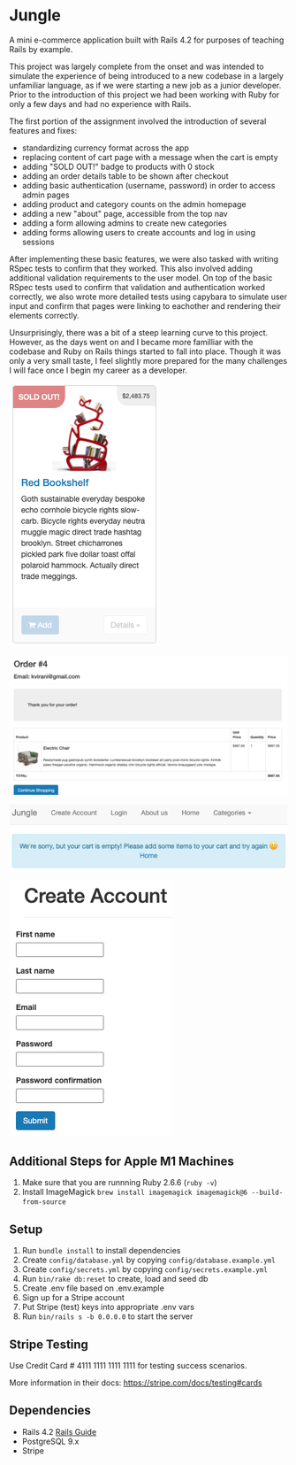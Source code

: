 # Jungle

A mini e-commerce application built with Rails 4.2 for purposes of teaching Rails by example.

This project was largely complete from the onset and was intended to simulate the experience of being introduced to a new codebase in a largely unfamiliar language, as if we were starting a new job as a junior developer. Prior to the introduction of this project we had been working with Ruby for only a few days and had no experience with Rails.

The first portion of the assignment involved the introduction of several features and fixes:

* standardizing currency format across the app
* replacing content of cart page with a message when the cart is empty
* adding "SOLD OUT!" badge to products with 0 stock
* adding an order details table to be shown after checkout
* adding basic authentication (username, password) in order to access admin pages
* adding product and category counts on the admin homepage
* adding a new "about" page, accessible from the top nav
* adding a form allowing admins to create new categories
* adding forms allowing users to create accounts and log in using sessions

After implementing these basic features, we were also tasked with writing RSpec tests to confirm that they worked. This also involved adding additional validation requirements to the user model. On top of the basic RSpec tests used to confirm that validation and authentication worked correctly, we also wrote more detailed tests using capybara to simulate user input and confirm that pages were linking to eachother and rendering their elements correctly.

Unsurprisingly, there was a bit of a steep learning curve to this project. However, as the days went on and I became more familliar with the codebase and Ruby on Rails things started to fall into place. Though it was only a very small taste, I feel slightly more prepared for the many challenges I will face once I begin my career as a developer.

![Product with a "SOLD OUT!" badge](https://github.com/gerard-c/jungle-rails/blob/master/docs/sold-out-badge.png?raw=true)

![Order details page](https://github.com/gerard-c/jungle-rails/blob/master/docs/order-details.png?raw=true)

![Empty cart message](https://github.com/gerard-c/jungle-rails/blob/master/docs/empty-cart.png?raw=true)

![Account creation page](https://github.com/gerard-c/jungle-rails/blob/master/docs/create-account.png?raw=true)




## Additional Steps for Apple M1 Machines

1. Make sure that you are runnning Ruby 2.6.6 (`ruby -v`)
2. Install ImageMagick `brew install imagemagick imagemagick@6 --build-from-source`

## Setup

1. Run `bundle install` to install dependencies
2. Create `config/database.yml` by copying `config/database.example.yml`
3. Create `config/secrets.yml` by copying `config/secrets.example.yml`
4. Run `bin/rake db:reset` to create, load and seed db
5. Create .env file based on .env.example
6. Sign up for a Stripe account
7. Put Stripe (test) keys into appropriate .env vars
8. Run `bin/rails s -b 0.0.0.0` to start the server

## Stripe Testing

Use Credit Card # 4111 1111 1111 1111 for testing success scenarios.

More information in their docs: <https://stripe.com/docs/testing#cards>

## Dependencies

* Rails 4.2 [Rails Guide](http://guides.rubyonrails.org/v4.2/)
* PostgreSQL 9.x
* Stripe
